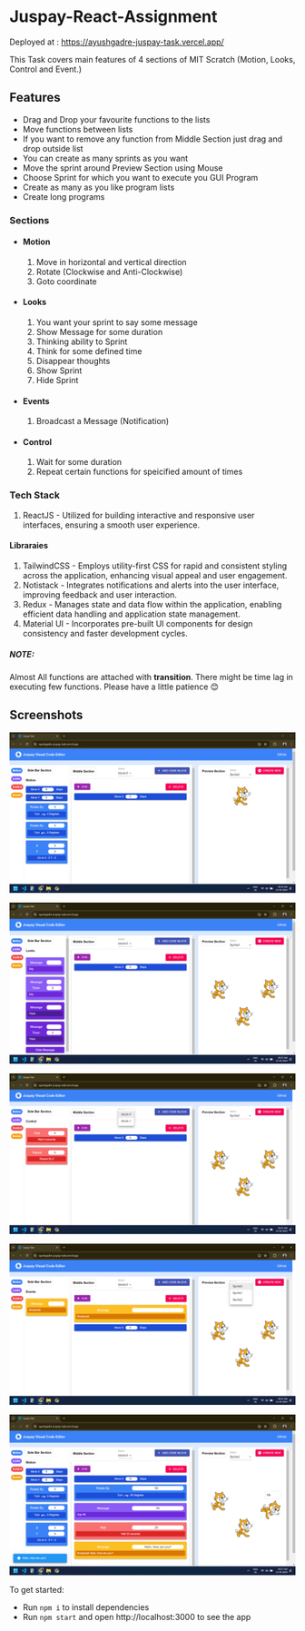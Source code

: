 # Juspay-React-Assignment

Deployed at : https://ayushgadre-juspay-task.vercel.app/

This Task covers main features of 4 sections of MIT Scratch (Motion, Looks, Control and Event.)

## Features

- Drag and Drop your favourite functions to the lists
- Move functions between lists
- If you want to remove any function from Middle Section just drag and drop outside list
- You can create as many sprints as you want
- Move the sprint around Preview Section using Mouse
- Choose Sprint for which you want to execute you GUI Program
- Create as many as you like program lists
- Create long programs

### Sections

- #### Motion

  1. Move in horizontal and vertical direction
  2. Rotate (Clockwise and Anti-Clockwise)
  3. Goto coordinate

- #### Looks

  1. You want your sprint to say some message
  2. Show Message for some duration
  3. Thinking ability to Sprint
  4. Think for some defined time
  5. Disappear thoughts
  6. Show Sprint
  7. Hide Sprint

- #### Events

  1. Broadcast a Message (Notification)

- #### Control
  1. Wait for some duration
  2. Repeat certain functions for speicified amount of times

### Tech Stack

1. ReactJS - Utilized for building interactive and responsive user interfaces, ensuring a smooth user experience.

#### Libraraies

1. TailwindCSS - Employs utility-first CSS for rapid and consistent styling across the application, enhancing visual appeal and user engagement.
2. Notistack - Integrates notifications and alerts into the user interface, improving feedback and user interaction.
3. Redux - Manages state and data flow within the application, enabling efficient data handling and application state management.
4. Material UI - Incorporates pre-built UI components for design consistency and faster development cycles.

##### NOTE:

Almost All functions are attached with **transition**.
There might be time lag in executing few functions. Please have a little patience 😊

## Screenshots

![ss0](<./Screenshots/Screenshot (181).png>)

![ss1](<./Screenshots/Screenshot (183).png>)

![ss2](<./Screenshots/Screenshot (184).png>)

![ss3](</Screenshots/Screenshot (185).png>)

![ss4](<./Screenshots/Screenshot (186).png>)

To get started:

- Run `npm i` to install dependencies
- Run `npm start` and open http://localhost:3000 to see the app
